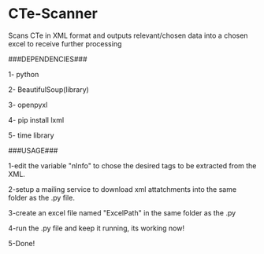 # CTe-Scanner
Scans CTe in XML format and outputs relevant/chosen data into a chosen excel to receive further processing

###DEPENDENCIES###

1- python

2- BeautifulSoup(library)

3- openpyxl

4- pip install lxml

5- time library

###USAGE###

1-edit the variable "nInfo" to chose the desired tags to be extracted from the XML.

2-setup a mailing service to download xml attatchments into the same folder as the .py file.

3-create an excel file named "ExcelPath" in the same folder as the .py

4-run the .py file and keep it running, its working now!

5-Done!
